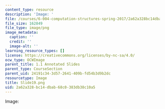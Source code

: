 ```yaml
---
content_type: resource
description: 'Image: '
file: /courses/6-004-computation-structures-spring-2017/2a62a328bc14dbab68c0383db38c10a5_Slide19.png
file_size: 162849
file_type: image/png
image_metadata:
  caption: ''
  credit: ''
  image-alt: ''
learning_resource_types: []
license: https://creativecommons.org/licenses/by-nc-sa/4.0/
ocw_type: OCWImage
parent_title: 1.1 Annotated Slides
parent_type: CourseSection
parent_uid: 24191c34-3d57-2641-409b-fd54b3d9b2dc
resourcetype: Image
title: Slide19.png
uid: 2a62a328-bc14-dbab-68c0-383db38c10a5
---
```

Image: 